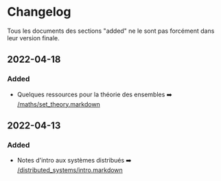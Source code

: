 # Changelog

Tous les documents des sections "added" ne le sont pas forcément dans leur version finale.

## 2022-04-18

### Added

- Quelques ressources pour la théorie des ensembles ➡️ [/maths/set_theory.markdown](/maths/set_theory.markdown)

## 2022-04-13

### Added

- Notes d'intro aux systèmes distribués ➡️ [/distributed_systems/intro.markdown](/distributed_systems/intro.markdown)
